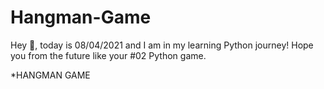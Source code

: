 # Hangman-Game
Hey 👋, today is 08/04/2021 and I am in my learning Python journey! Hope you from the future like your #02 Python game. 

*HANGMAN GAME
